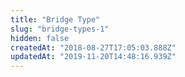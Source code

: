 ```yaml
---
title: "Bridge Type"
slug: "bridge-types-1"
hidden: false
createdAt: "2018-08-27T17:05:03.888Z"
updatedAt: "2019-11-20T14:48:16.939Z"
---
```

